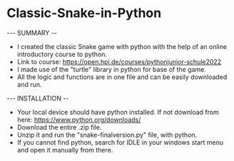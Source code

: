 # Classic-Snake-in-Python
--- SUMMARY --
- I created the classic Snake game with python with the help of an online introductory course to python. 
- Link to course: https://open.hpi.de/courses/pythonjunior-schule2022
- I made use of the "turtle" library in python for base of the game. 
- All the logic and functions are in one file and can be easily downloaded and run. 

--- INSTALLATION --

- Your local device should have python installed. If not download from here: https://www.python.org/downloads/
- Download the entire .zip file.
- Unzip it and run the "snake-finalversion.py" file, with python.
- If you cannot find python, search for IDLE in your windows start menu and open it manually from there. 
